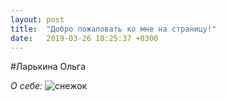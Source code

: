 ```yaml
---
layout: post
title:  "Добро пожаловать ко мне на страницу!"
date:   2019-03-26 18:25:37 +0300
---
```

#Ларькина Ольга

_О себе:_
![](https://images.mymovies.net/images/film/vue_player_imgs/fid15330_trid13568.jpg?sc=.99 "снежок")
